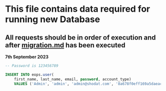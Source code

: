 # This file contains data required for running new Database

## All requests should be in order of execution and after [migration.md](./migration.md) has been executed

**7th September 2023**

```sql
-- Password is 123456789

INSERT INTO eops.user(
	first_name, last_name, email, password, account_type)
	VALUES ('Admin', 'admin', 'admin@shodat.com', '8a678f0eff169a5daeac2e347040c62f19cb4d271ebd8d987abcf1fb4792067b810bb39066bb02cc4523d6bf7d01b6ea1b6857123e8a4e9c791e40c4c18c6a2e', 'INDIVIDUAL');
    
```